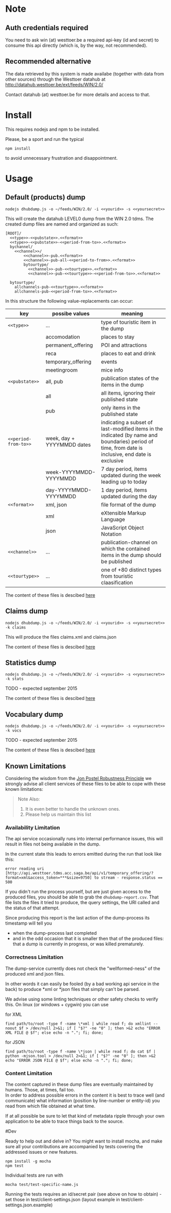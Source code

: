 # Note
## Auth credentials required
You need to ask win (at) westtoer.be a required api-key (id and secret) to consume this api directly (which is, by the way, not recommended).

## Recommended alternative
The data retrieved by this system is made availabe (together with data from other sources) through the Westtoer datahub at http://datahub.westtoer.be/ext/feeds/WIN/2.0/

Contact datahub (at) westtoer.be for more details and access to that.


# Install

This requires nodejs and npm to be installed.

Please, be a sport and run the typical 
```
npm install
```
to avoid unnecessary frustration and disappointment.


# Usage

## Default (products) dump

```
nodejs dhubdump.js -o ~/feeds/WIN/2.0/ -i <<yourid>> -s <<yoursecret>>
```
This will create the datahub LEVEL0 dump from the WIN 2.0 tdms.
The created dump files are named and organized as such:

```
[ROOT]/
  <<type>>-<<pubstate>>.<<format>>
  <<type>>-<<pubstate>>-<<period-from-to>>.<<format>>
  bychannel/
    <<channel>>/
        <<channel>>-pub.<<format>>
        <<channel>>-pub-all-<<period-to-from>>.<<format>>
        bytourtype/
          <<channel>>-pub-<<tourtype>>.<<format>>
          <<channel>>-pub-<<tourtype>>-<<period-from-to>>.<<format>>
        
  bytourtype/
    allchannels-pub-<<tourtype>>.<<format>>
    allchannels-pub-<<period-from-to>>.<<format>>
```

In this structure the following value-replacements can occur:


key             | possibe values     | meaning
----------------|--------------------|--------
 ```<<type>>```         |...| type of touristic item in the dump
    | accomodation       |   places to stay
    | permanent_offering |   POI and attractions
    | reca               |   places to eat and drink
    | temporary_offering |   events 
    | meetingroom        |   mice info
 ```<<pubstate>>```     |all, pub| publication states of the items in the dump
    | all                |   all items, ignoring their published state
    | pub                |   only items in the published state
 ```<<period-from-to>>```|week, day + YYYYMMDD dates| indicating a subset of last-modified items in the indicated (by name and boundaries) period of time, from date is inclusive, end date is exclusive
    | week-YYYYMMDD-YYYYMMDD |   7 day period, items updated during the week leading up to today
    | day-YYYYMMDD-YYYYMMDD  |   1 day period, items updated during the day
 ```<<format>>```       |xml,  json| file format of the dump
    | xml                |   eXtensible Markup Language
    | json               |   JavaScript Object Notation
 ```<<channel>>```      |...| publication-channel on which the contained items in the dump should be published
 ```<<tourtype>>```     |...| one of +80 distinct types from touristic claasification
 
The content of these files is descibed [here](http://todo-shmdoc-reference)


## Claims dump
```
nodejs dhubdump.js -o ~/feeds/WIN/2.0/ -i <<yourid>> -s <<yoursecret>> -k claims
```
This will produce the files claims.xml and claims.json

The content of these files is descibed [here](http://todo-shmdoc-reference)


## Statistics dump
```
nodejs dhubdump.js -o ~/feeds/WIN/2.0/ -i <<yourid>> -s <<yoursecret>> -k stats
```
TODO - expected september 2015

The content of these files is descibed [here](http://todo-shmdoc-reference)


## Vocabulary dump
```
nodejs dhubdump.js -o ~/feeds/WIN/2.0/ -i <<yourid>> -s <<yoursecret>> -k vocs
```
TODO - expected september 2015

The content of these files is descibed [here](http://todo-shmdoc-reference)


## Known Limitations

Considering the wisdom from the [Jon Postel Robustness Principle](https://en.wikipedia.org/wiki/Robustness_principle) we strongly advise all client services of these files to be able to cope with these known limitations:

> Note Also: 
> 1. It is even better to handle the unknown ones.
> 1. Please help us maintain this list


### Availability Limitation

The api service occasionally runs into internal performance issues, this will result in files not being available in the dump.
 
In the current state this leads to errors emitted during the run that look like this:

```
error reading uri [http://api.westtoer.tdms.acc.saga.be/api/v1/temporary_offering/?format=xml&access_token=***&size=9750] to stream - response.status == 500
```

If you didn't run the process yourself, but are just given access to the produced files, you should be able to grab the ```dhubdump-report.csv```.  That file lists the files it tried to produce, the query settings, the URI called and the status of that attempt.

Since producing this report is the last action of the dump-process its timestamp will tell you 
- when the dump-process last completed
- and in the odd occasion that it is smaller then that of the produced files: that a dump is currently in progress, or was killed prematurely.


### Correctness Limitation

The dump-service currently does not check the "wellformed-ness" of the produced xml and json files. 

In other words it can easily be fooled (by a bad working api service in the back) to produce *xml or *json files that simply can't be parsed.

We advise using some linting techniques or other safety checks to verify this. On linux (or windows + cygwin) you can use

for XML
```
find path/to/root -type f -name \*xml | while read f; do xmllint --noout $f > /dev/null 2>&1; if [ "$?" -ne "0" ]; then >&2 echo "ERROR XML FILE @ $f"; else echo -n "."; fi; done;
```
for JSON
```
find path/to/root -type f -name \*json | while read f; do cat $f | python -mjson.tool > /dev/null 2>&1; if [ "$?" -ne "0" ]; then >&2 echo "ERROR JSON FILE @ $f"; else echo -n "."; fi; done;
```

### Content Limitation

The content captured in these dump files are eventually maintained by humans. Those, at times, fail too.  
In order to address possible errors in the content it is best to trace well (and communicate) what information (position by line-number or entity-id) you read from which file obtained at what time.

If at all possible be sure to let that kind of metadata ripple through your own application to be able to trace things back to the source.



#Dev

Ready to help out and delve in?
You might want to install mocha, and make sure all your contributions are accompanied by tests covering the addressed issues or new features.

```
npm install -g mocha
npm test
```

Individual tests are run with

```
mocha test/test-specific-name.js
```

Running the tests requires an id/secret pair (see above on how to obtain) - set those in test/client-settings.json (layout example in test/client-settings.json.example)
